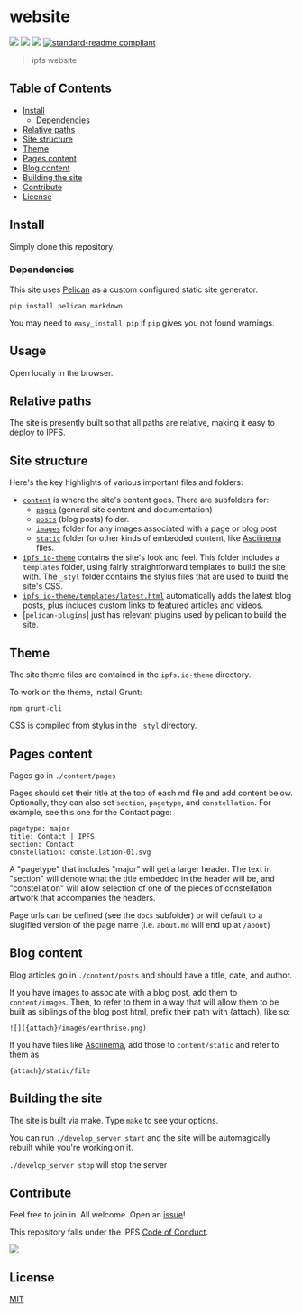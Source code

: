 # website

[![](https://img.shields.io/badge/made%20by-Protocol%20Labs-blue.svg?style=flat-square)](http://ipn.io)
[![](https://img.shields.io/badge/project-IPFS-blue.svg?style=flat-square)](http://ipfs.io/)
[![](https://img.shields.io/badge/freenode-%23ipfs-blue.svg?style=flat-square)](http://webchat.freenode.net/?channels=%23ipfs)
[![standard-readme compliant](https://img.shields.io/badge/standard--readme-OK-green.svg?style=flat-square)](https://github.com/RichardLitt/standard-readme)

> ipfs website

## Table of Contents

- [Install](#install)
  - [Dependencies](#dependencies)
- [Relative paths](#relative-paths)
- [Site structure](#site-structure)
- [Theme](#theme)
- [Pages content](#pages-content)
- [Blog content](#blog-content)
- [Building the site](#building-the-site)
- [Contribute](#contribute)
- [License](#license)

## Install

Simply clone this repository.

### Dependencies

This site uses [Pelican](docs.getpelican.com) as a custom configured static site generator.

`pip install pelican markdown`

You may need to `easy_install pip` if `pip` gives you not found warnings.

## Usage

Open locally in the browser.

## Relative paths

The site is presently built so that all paths are relative, making it easy to deploy to IPFS.

## Site structure

Here's the key highlights of various important files and folders:

- [`content`](https://github.com/andyet/ipfs.io/tree/master/content) is where the site's content goes. There are subfolders for:
  - [`pages`](https://github.com/andyet/ipfs.io/tree/master/content/pages) (general site content and documentation)
  - [`posts`](https://github.com/andyet/ipfs.io/tree/master/content/posts) (blog posts) folder.
  - [`images`](https://github.com/andyet/ipfs.io/tree/master/content/images) folder for any images associated with a page or blog post
  - [`static`](https://github.com/andyet/ipfs.io/tree/master/content/static) folder for other kinds of embedded content, like [Asciinema](https://asciinema.org/) files.
- [`ipfs.io-theme`](https://github.com/andyet/ipfs.io/tree/master/ipfs.io-theme) contains the site's look and feel. This folder includes a `templates` folder, using fairly straightforward templates to build the site with. The `_styl` folder contains the stylus files that are used to build the site's CSS.
- [`ipfs.io-theme/templates/latest.html`](https://github.com/andyet/ipfs.io/blob/master/ipfs.io-theme/templates/latest.html) automatically adds the latest blog posts, plus includes custom links to featured articles and videos.
- [`pelican-plugins`] just has relevant plugins used by pelican to build the site.

## Theme

The site theme files are contained in the `ipfs.io-theme` directory.

To work on the theme, install Grunt:

`npm grunt-cli`

CSS is compiled from stylus in the `_styl` directory.

## Pages content

Pages go in `./content/pages`

Pages should set their title at the top of each md file and add content below. Optionally, they can also set `section`, `pagetype`, and `constellation`. For example, see this one for the Contact page:

```
pagetype: major
title: Contact | IPFS
section: Contact
constellation: constellation-01.svg
```

A "pagetype" that includes "major" will get a larger header. The text in "section" will denote what the title embedded in the header will be, and "constellation" will allow selection of one of the pieces of constellation artwork that accompanies the headers.

Page urls can be defined (see the `docs` subfolder) or will default to a slugified version of the page name (i.e. `about.md` will end up at `/about`)

## Blog content

Blog articles go in `./content/posts` and should have a title, date,
and author.

If you have images to associate with a blog post, add them to `content/images`. Then, to refer to them in a way that will allow them to be built as siblings of the blog post html, prefix their path with {attach}, like so:

```
![]({attach}/images/earthrise.png)
```

If you have files like [Asciinema](https://asciinema.org/), add those to `content/static` and refer to them as

```
{attach}/static/file
```

## Building the site

The site is built via make. Type `make` to see your options.

You can run `./develop_server start` and the site will be automagically rebuilt while you're working on it.

`./develop_server stop` will stop the server

## Contribute

Feel free to join in. All welcome. Open an [issue](https://github.com/ipfs/website/issues)!

This repository falls under the IPFS [Code of Conduct](https://github.com/ipfs/community/blob/master/code-of-conduct.md).

[![](https://cdn.rawgit.com/jbenet/contribute-ipfs-gif/master/img/contribute.gif)](https://github.com/ipfs/community/blob/master/contributing.md)

## License

[MIT](LICENSE)
